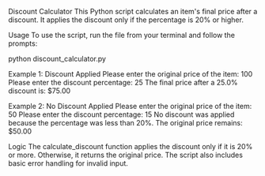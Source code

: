 Discount Calculator
This Python script calculates an item's final price after a discount. It applies the discount only if the percentage is 20% or higher.

Usage
To use the script, run the file from your terminal and follow the prompts:

python discount_calculator.py

Example 1: Discount Applied
Please enter the original price of the item: 100
Please enter the discount percentage: 25
The final price after a 25.0% discount is: $75.00

Example 2: No Discount Applied
Please enter the original price of the item: 50
Please enter the discount percentage: 15
No discount was applied because the percentage was less than 20%.
The original price remains: $50.00

Logic
The calculate_discount function applies the discount only if it is 20% or more. Otherwise, it returns the original price. The script also includes basic error handling for invalid input.
